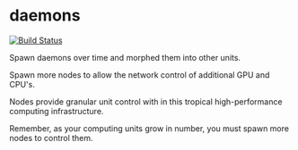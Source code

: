 # daemons
[![Build Status](https://travis-ci.org/spacebeam/treehouse.svg?branch=master)](https://travis-ci.org/spacebeam/treehouse)

Spawn daemons over time and morphed them into other units. 

Spawn more nodes to allow the network control of additional GPU and CPU's.

Nodes provide granular unit control with in this tropical high-performance computing infrastructure.

Remember, as your computing units grow in number, you must spawn more nodes to control them.
